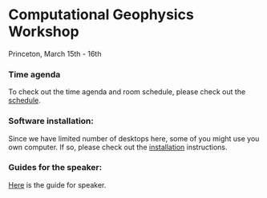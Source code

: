 # Computational Geophysics Workshop
Princeton, March 15th - 16th

### Time agenda
To check out the time agenda and room schedule, please check out the [schedule](schedule.md).

### Software installation:
Since we have limited number of desktops here, some of you might use you own computer. If so, please check out the [installation](install.md) instructions.

### Guides for the speaker:
[Here](Guides_for_speakers.md) is the guide for speaker.
